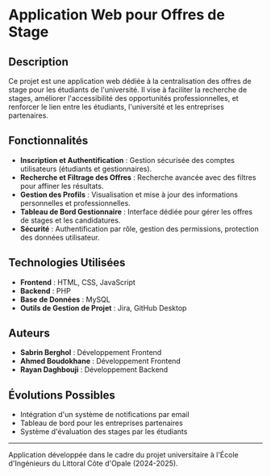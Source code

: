 # Application Web pour Offres de Stage

## Description
Ce projet est une application web dédiée à la centralisation des offres de stage pour les étudiants de l'université. Il vise à faciliter la recherche de stages, améliorer l'accessibilité des opportunités professionnelles, et renforcer le lien entre les étudiants, l'université et les entreprises partenaires.

## Fonctionnalités
- **Inscription et Authentification** : Gestion sécurisée des comptes utilisateurs (étudiants et gestionnaires).
- **Recherche et Filtrage des Offres** : Recherche avancée avec des filtres pour affiner les résultats.
- **Gestion des Profils** : Visualisation et mise à jour des informations personnelles et professionnelles.
- **Tableau de Bord Gestionnaire** : Interface dédiée pour gérer les offres de stages et les candidatures.
- **Sécurité** : Authentification par rôle, gestion des permissions, protection des données utilisateur.

## Technologies Utilisées
- **Frontend** : HTML, CSS, JavaScript
- **Backend** : PHP
- **Base de Données** : MySQL
- **Outils de Gestion de Projet** : Jira, GitHub Desktop

## Auteurs
- **Sabrin Berghol** : Développement Frontend
- **Ahmed Boudokhane** : Développement Frontend
- **Rayan Daghbouji** : Développement Backend

## Évolutions Possibles
- Intégration d'un système de notifications par email
- Tableau de bord pour les entreprises partenaires
- Système d'évaluation des stages par les étudiants

---
Application développée dans le cadre du projet universitaire à l'École d'Ingénieurs du Littoral Côte d'Opale (2024-2025).

